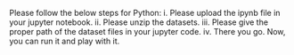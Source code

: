 Please follow the below steps for Python:
  i.   Please upload the ipynb file in your jupyter notebook.
  ii.  Please unzip the datasets.
  iii. Please give the proper path of the dataset files in your jupyter code.
  iv.  There you go. Now, you can run it and play with it.
